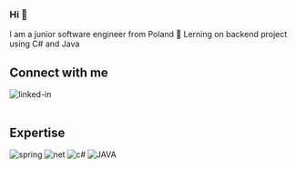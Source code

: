 ### Hi 👋
I am a junior software engineer from Poland 🔭 Lerning on backend project using C# and Java
<br>
## Connect with me<br>
[<img align="left" alt="linked-in" src="https://img.shields.io/badge/linkedin-%230077B5.svg?&style=for-the-badge&logo=linkedin&logoColor=white" />](https://www.linkedin.com/in/eryk-szugzda-a20b77163/)<br>
<br>
## Expertise<br>
<img align="left" alt="spring" src="https://img.shields.io/badge/spring%20-%236DB33F.svg?&style=for-the-badge&logo=spring&logoColor=white" />
<img align="left" alt="net" src="https://img.shields.io/badge/-.NET-blueviolet?style=for-the-badge&logo=.net" <br>
<img align="left" alt="c#" src="https://img.shields.io/badge/-C%23-blue?style=for-the-badge&logo=c%23" <br>
<img align="left" alt="JAVA" src="https://img.shields.io/badge/-JAVA-red?style=for-the-badge&logo=java" <br>
<br>

